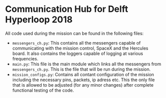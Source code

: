 # Communication Hub for Delft Hyperloop 2018
All code used during the mission can be found in the following files: <br>
* `messengers_ch.py`: This contains all the messengers capable of communicating with the mission control, SpaceX and the Hercules board. It also contains the loggers capable of logging at various frequencies.
* `main.py`: This file is the main module which links all the messengers from `messengers_ch.py`. This is the file that will be run during the mission.
* `mission_configs.py`: Contains all contant configuration of the mission including the necessary pins, packets, ip adress etc. This the only file that is allowed to be adjusted (for any minor changes) after complete functional testing of the code. 
